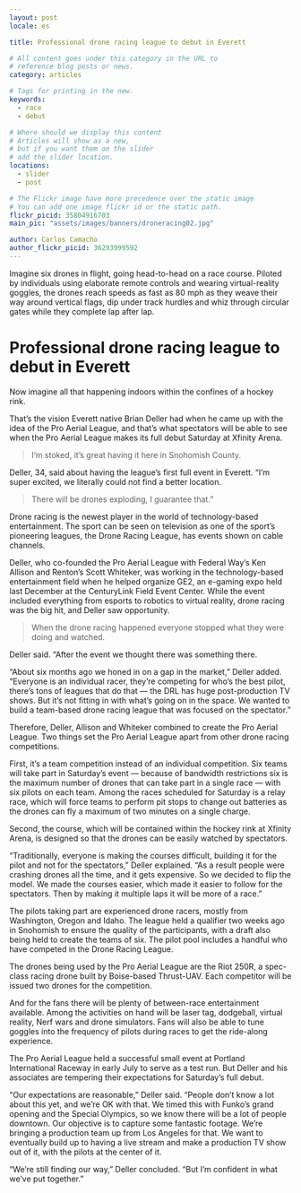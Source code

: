 ```yaml
---
layout: post
locale: es

title: Professional drone racing league to debut in Everett

# All content goes under this category in the URL to
# reference blog posts or news.
category: articles

# Tags for printing in the new.
keywords:
  - race
  - debut

# Where should we display this content
# Articles will show as a new,
# but if you want them on the slider
# add the slider location.
locations:
  - slider
  - post

# The Flickr image have more precedence over the static image
# You can add one image flickr id or the static path.
flickr_picid: 35804916703
main_pic: "assets/images/banners/droneracing02.jpg"

author: Carlos Camacho
author_flickr_picid: 36293999592
---
```


Imagine six drones in flight, going head-to-head on a race course. Piloted by individuals using elaborate remote controls and wearing virtual-reality goggles, the drones reach speeds as fast as 80 mph as they weave their way around vertical flags, dip under track hurdles and whiz through circular gates while they complete lap after lap.

Professional drone racing league to debut in Everett
====================================================

Now imagine all that happening indoors within the confines of a hockey rink.

That’s the vision Everett native Brian Deller had when he came up with the idea of the Pro Aerial League, and that’s what spectators will be able to see when the Pro Aerial League makes its full debut Saturday at Xfinity Arena.

> I’m stoked, it’s great having it here in Snohomish County.

Deller, 34, said about having the league’s first full event in Everett. “I’m super excited, we literally could not find a better location.

> There will be drones exploding, I guarantee that.”

Drone racing is the newest player in the world of technology-based entertainment. The sport can be seen on television as one of the sport’s pioneering leagues, the Drone Racing League, has events shown on cable channels.

Deller, who co-founded the Pro Aerial League with Federal Way’s Ken Allison and Renton’s Scott Whiteker, was working in the technology-based entertainment field when he helped organize GE2, an e-gaming expo held last December at the CenturyLink Field Event Center. While the event included everything from esports to robotics to virtual reality, drone racing was the big hit, and Deller saw opportunity.

> When the drone racing happened everyone stopped what they were doing and watched.

Deller said. “After the event we thought there was something there.

“About six months ago we honed in on a gap in the market,” Deller added. “Everyone is an individual racer, they’re competing for who’s the best pilot, there’s tons of leagues that do that — the DRL has huge post-production TV shows. But it’s not fitting in with what’s going on in the space. We wanted to build a team-based drone racing league that was focused on the spectator.”

Therefore, Deller, Allison and Whiteker combined to create the Pro Aerial League. Two things set the Pro Aerial League apart from other drone racing competitions.

First, it’s a team competition instead of an individual competition. Six teams will take part in Saturday’s event — because of bandwidth restrictions six is the maximum number of drones that can take part in a single race — with six pilots on each team. Among the races scheduled for Saturday is a relay race, which will force teams to perform pit stops to change out batteries as the drones can fly a maximum of two minutes on a single charge.

Second, the course, which will be contained within the hockey rink at Xfinity Arena, is designed so that the drones can be easily watched by spectators.

“Traditionally, everyone is making the courses difficult, building it for the pilot and not for the spectators,” Deller explained. “As a result people were crashing drones all the time, and it gets expensive. So we decided to flip the model. We made the courses easier, which made it easier to follow for the spectators. Then by making it multiple laps it will be more of a race.”

The pilots taking part are experienced drone racers, mostly from Washington, Oregon and Idaho. The league held a qualifier two weeks ago in Snohomish to ensure the quality of the participants, with a draft also being held to create the teams of six. The pilot pool includes a handful who have competed in the Drone Racing League.

The drones being used by the Pro Aerial League are the Riot 250R, a spec-class racing drone built by Boise-based Thrust-UAV. Each competitor will be issued two drones for the competition.

And for the fans there will be plenty of between-race entertainment available. Among the activities on hand will be laser tag, dodgeball, virtual reality, Nerf wars and drone simulators. Fans will also be able to tune goggles into the frequency of pilots during races to get the ride-along experience.

The Pro Aerial League held a successful small event at Portland International Raceway in early July to serve as a test run. But Deller and his associates are tempering their expectations for Saturday’s full debut.

“Our expectations are reasonable,” Deller said. “People don’t know a lot about this yet, and we’re OK with that. We timed this with Funko’s grand opening and the Special Olympics, so we know there will be a lot of people downtown. Our objective is to capture some fantastic footage. We’re bringing a production team up from Los Angeles for that. We want to eventually build up to having a live stream and make a production TV show out of it, with the pilots at the center of it.

“We’re still finding our way,” Deller concluded. “But I’m confident in what we’ve put together.”



